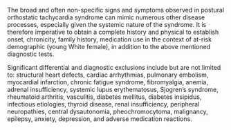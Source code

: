 The broad and often non-specific signs and symptoms observed in postural orthostatic tachycardia syndrome can mimic numerous other disease processes, especially given the systemic nature of the syndrome. It is therefore imperative to obtain a complete history and physical to establish onset, chronicity, family history, medication use in the context of at-risk demographic (young White female), in addition to the above mentioned diagnostic tests.

Significant differential and diagnostic exclusions include but are not limited to: structural heart defects, cardiac arrhythmias, pulmonary embolism, myocardial infarction, chronic fatigue syndrome, fibromyalgia, anemia, adrenal insufficiency, systemic lupus erythematosus, Sjogren’s syndrome, rheumatoid arthritis, vasculitis, diabetes mellitus, diabetes insipidus, infectious etiologies, thyroid disease, renal insufficiency, peripheral neuropathies, central dysautonomia, pheochromocytoma, malignancy, epilepsy, anxiety, depression, and adverse medication reactions.
